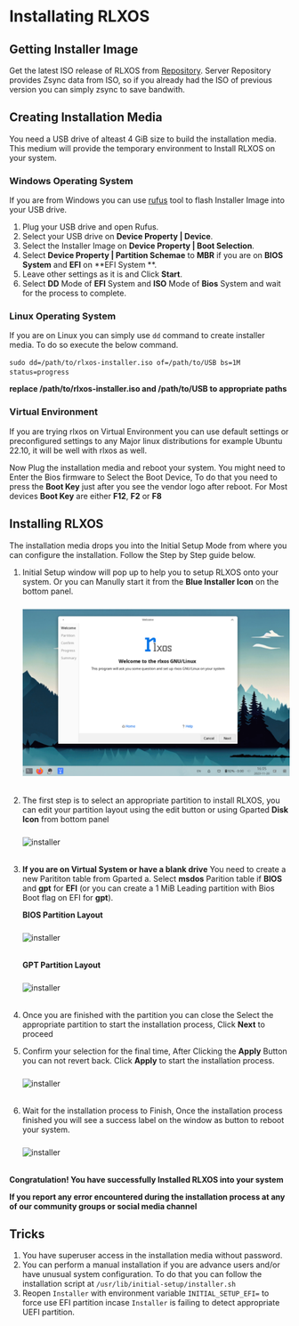 # Installating RLXOS

## Getting Installer Image

Get the latest ISO release of RLXOS from [Repository](https://repo.rlxos.dev/releases/). Server Repository provides
Zsync data from ISO, so if you already had the ISO of previous version you can simply zsync to save bandwith.

## Creating Installation Media

You need a USB drive of alteast 4 GiB size to build the installation media. This medium will provide the temporary
environment to Install RLXOS on your system.

### Windows Operating System

If you are from Windows you can use [rufus](https://rufus.io) tool to flash Installer Image into your USB drive.

1. Plug your USB drive and open Rufus.
2. Select your USB drive on **Device Property | Device**.
3. Select the Installer Image on **Device Property | Boot Selection**.
4. Select **Device Property | Partition Schemae** to **MBR** if you are on **BIOS System** and **EFI** on **EFI System
   **.
5. Leave other settings as it is and Click **Start**.
6. Select **DD** Mode of **EFI** System and **ISO** Mode of **Bios** System and wait for the process to complete.

### Linux Operating System

If you are on Linux you can simply use `dd` command to create installer media. To do so execute the below command.

`sudo dd=/path/to/rlxos-installer.iso of=/path/to/USB bs=1M status=progress`

**replace **/path/to/rlxos-installer.iso** and **/path/to/USB** to appropriate paths**

### Virtual Environment

If you are trying rlxos on Virtual Environment you can use default settings or preconfigured settings to any Major linux
distributions for example Ubuntu 22.10, it will be well with rlxos as well.

Now Plug the installation media and reboot your system. You might need to Enter the Bios firmware to Select the Boot
Device, To do that you need to press the **Boot Key** just after you see the vendor logo after reboot. For Most devices
**Boot Key** are either **F12**, **F2** or **F8**

## Installing RLXOS

The installation media drops you into the Initial Setup Mode from where you can configure the installation. Follow the
Step by Step guide below.

1. Initial Setup window will pop up to help you to setup RLXOS onto your system. Or you can Manully start it from the
   **Blue Installer Icon** on the bottom panel.
   <p><img src="../assets/installation/welcome.png" alt="installer" style="padding-top: 10px; padding-bottom: 18px;"></p>

2. The first step is to select an appropriate partition to install RLXOS, you can edit your partition layout using the
   edit button or using Gparted **Disk Icon** from bottom panel
   <p><img src="../assets/installation/disk-selected.png" alt="installer" style="padding-top: 10px; padding-bottom: 18px;"></p>

3. **If you are on Virtual System or have a blank drive** You need to create a new Parititon table from Gparted
   a. Select **msdos** Parition table if **BIOS** and **gpt** for **EFI** (or you can create a 1 MiB Leading partition
   with Bios Boot flag on EFI for **gpt**).

   **BIOS Partition Layout**
   <p><img src="../assets/installation/disk-gparted-msdos-layout.png" alt="installer" style="padding-top: 10px; padding-bottom: 18px;"></p>

   **GPT Partition Layout**
   <p><img src="../assets/installation/disk-gparted-gpt-layout.png" alt="installer" style="padding-top: 10px; padding-bottom: 18px;"></p>

4. Once you are finished with the partition you can close the Select the appropriate partition to start the installation
   process, Click **Next** to proceed

5. Confirm your selection for the final time, After Clicking the **Apply** Button you can not revert back. Click
   **Apply** to start the installation process.
   <p><img src="../assets/installation/confirm.png" alt="installer" style="padding-top: 10px; padding-bottom: 18px;"></p>

6. Wait for the installation process to Finish, Once the installation process finished you will see a success label on
   the window as button to reboot your system.
   <p><img src="../assets/installation/success.png" alt="installer" style="padding-top: 10px; padding-bottom: 18px;"></p>

**Congratulation! You have successfully Installed RLXOS into your system**

**If you report any error encountered during the installation process at any of our community groups or social media
channel**

## Tricks

1. You have superuser access in the installation media without password.
2. You can perform a manual installation if you are advance users and/or have unusual system configuration. To do that you can follow the installation script at `/usr/lib/initial-setup/installer.sh`
3. Reopen `Installer` with environment variable `INITIAL_SETUP_EFI=` to force use EFI partition incase `Installer` is failing to detect appropriate UEFI partition.